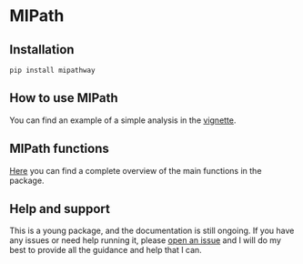 # MIPath

## Installation

```
pip install mipathway
```

## How to use MIPath

You can find an example of a simple analysis in the [vignette](https://github.com/statisticalbiotechnology/mipath/blob/main/MIPath_vignette.ipynb).

## MIPath functions

[Here](doc/functions.md) you can find a complete overview of the main functions in the package.

## Help and support

This is a young package, and the documentation is still ongoing. If you have any issues or need help running it, please [open an issue](https://github.com/statisticalbiotechnology/mipath/issues/new) and I will do my best to provide all the guidance and help that I can.
